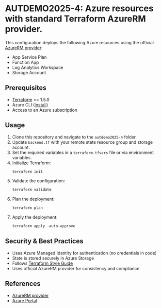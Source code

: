 # AUTDEMO2025-4: Azure resources with standard Terraform AzureRM provider.

This configuration deploys the following Azure resources using the official [AzureRM provider](https://registry.terraform.io/providers/hashicorp/azurerm/latest/docs):
- App Service Plan
- Function App
- Log Analytics Workspace
- Storage Account

## Prerequisites
- [Terraform](https://developer.hashicorp.com/terraform/downloads) >= 1.5.0
- Azure CLI ([Install](https://learn.microsoft.com/en-us/cli/azure/install-azure-cli))
- Access to an Azure subscription

## Usage
1. Clone this repository and navigate to the `autdemo2025-4` folder.
2. Update `backend.tf` with your remote state resource group and storage account.
3. Set the required variables in a `terraform.tfvars` file or via environment variables.
4. Initialize Terraform:
   ```powershell
   terraform init
   ```
5. Validate the configuration:
   ```powershell
   terraform validate
   ```
6. Plan the deployment:
   ```powershell
   terraform plan
   ```
7. Apply the deployment:
   ```powershell
   terraform apply -auto-approve
   ```

## Security & Best Practices
- Uses Azure Managed Identity for authentication (no credentials in code)
- State is stored securely in Azure Storage
- Follows [Terraform Style Guide](https://developer.hashicorp.com/terraform/language/style)
- Uses official AzureRM provider for consistency and compliance

## References
- [AzureRM provider](https://registry.terraform.io/providers/hashicorp/azurerm/latest/docs)
- [Azure Portal](https://portal.azure.com/)